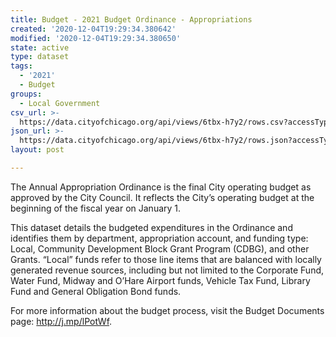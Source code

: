 ```yaml
---
title: Budget - 2021 Budget Ordinance - Appropriations
created: '2020-12-04T19:29:34.380642'
modified: '2020-12-04T19:29:34.380650'
state: active
type: dataset
tags:
  - '2021'
  - Budget
groups:
  - Local Government
csv_url: >-
  https://data.cityofchicago.org/api/views/6tbx-h7y2/rows.csv?accessType=DOWNLOAD
json_url: >-
  https://data.cityofchicago.org/api/views/6tbx-h7y2/rows.json?accessType=DOWNLOAD
layout: post

---
```

The Annual Appropriation Ordinance is the final City operating budget as approved by the City Council. It reflects the City’s operating budget at the beginning of the fiscal year on January 1.

This dataset details the budgeted expenditures in the Ordinance and identifies them by department, appropriation account, and funding type: Local, Community Development Block Grant Program (CDBG), and other Grants. “Local” funds refer to those line items that are balanced with locally generated revenue sources, including but not limited to the Corporate Fund, Water Fund, Midway and O’Hare Airport funds, Vehicle Tax Fund, Library Fund and General Obligation Bond funds.

For more information about the budget process, visit the Budget Documents page: http://j.mp/lPotWf.
